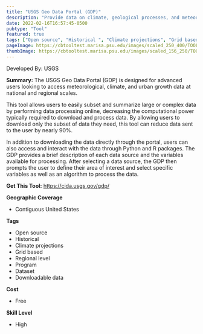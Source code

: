 ```yaml
---
title: "USGS Geo Data Portal (GDP)"
description: "Provide data on climate, geological processes, and meteorology"
date: 2022-02-16T16:57:45-0500
pubtype: "Tool"
featured: true
tags: ["Open source", "Historical ", "Climate projections", "Grid based", "Regional level", "Program", "Dataset", "Downloadable data"]
pageImage: https://cbtooltest.marisa.psu.edu/images/scaled_250_400/TOOLID_7.0_ScreenCapture-1.png
thumbImage: https://cbtooltest.marisa.psu.edu/images/scaled_156_250/TOOLID_7.0_ScreenCapture-1.png
---
```

Developed By: USGS

**Summary:** The USGS Geo Data Portal (GDP) is designed for advanced users looking to access meteorological, climate, and urban growth data at national and regional scales. 

This tool allows users to easily subset and summarize large or complex data by performing data processing online, decreasing the computational power typically required to download and process data. By allowing users to download only the subset of data they need, this tool can reduce data sent to the user by nearly 90%. 

In addition to downloading the data directly through the portal, users can also access and interact with the data through Python and R packages. The GDP provides a brief description of each data source and the variables available for processing. After selecting a data source, the GDP then prompts the user to define their area of interest and select specific variables as well as an algorithm to process the data. 

__**Get This Tool:**__ https://cida.usgs.gov/gdp/

__**Geographic Coverage**__
- Contiguous United States

__**Tags**__
-  Open source
-  Historical 
-  Climate projections
-  Grid based
-  Regional level
-  Program
-  Dataset
-  Downloadable data

__**Cost**__
- Free

__**Skill Level**__
- High
